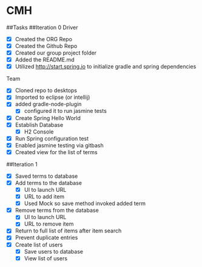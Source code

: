 # CMH

##Tasks
##Iteration 0
Driver
- [x] Created the ORG Repo
- [x] Created the Github Repo
- [x] Created our group project folder
- [x] Added the README.md
- [x] Utilized http://start.spring.io to initialize gradle and spring dependencies

Team
- [x] Cloned repo to desktops
- [x] Imported to eclipse (or intellij)
- [x] added gradle-node-plugin
    - [x] configured it to run jasmine tests
- [x] Create Spring Hello World
- [x] Establish Database
	- [x] H2 Console
- [x] Run Spring configuration test
- [x] Enabled jasmine testing via gitbash
- [x] Created view for the list of terms

##Iteration 1
- [x] Saved terms to database
- [x] Add terms to the database
	- [x] UI to launch URL
	- [x] URL to add item
	- [x] Used Mock so save method invoked added term
- [x] Remove terms from the database
	- [x] UI to launch URL
	- [x] URL to remove item
- [x] Return to full list of items after item search
- [x] Prevent duplicate entries
- [x] Create list of users
	- [x] Save users to database
	- [x] View list of users
